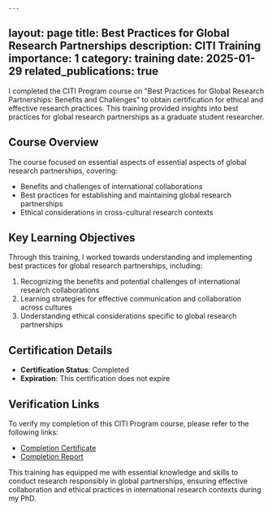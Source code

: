 	---
layout: page
title: Best Practices for Global Research Partnerships
description: CITI Training
importance: 1
category: training
date: 2025-01-29
related_publications: true
---


I completed the CITI Program course on "Best Practices for Global Research Partnerships: Benefits and Challenges" to obtain certification for ethical and effective research practices. This training provided insights into best practices for global research partnerships as a graduate student researcher.

## Course Overview

The course focused on essential aspects of essential aspects of global research partnerships, covering:

<ul>
  <li>Benefits and challenges of international collaborations</li>
  <li>Best practices for establishing and maintaining global research partnerships</li>
  <li>Ethical considerations in cross-cultural research contexts</li>
</ul>

## Key Learning Objectives

Through this training, I worked towards understanding and implementing best practices for global research partnerships, including:

<ol>
  <li>Recognizing the benefits and potential challenges of international research collaborations</li>
  <li>Learning strategies for effective communication and collaboration across cultures</li>
  <li>Understanding ethical considerations specific to global research partnerships</li>
</ol>

## Certification Details

<ul>
  <li><strong>Certification Status</strong>: Completed</li>
  <li><strong>Expiration</strong>: This certification does not expire</li>
</ul>

## Verification Links

To verify my completion of this CITI Program course, please refer to the following links:

<ul>
  <li><a href="https://www.citiprogram.org/verify/?w0e360d9c-ceee-4fab-8719-c3c400e8e0f1-67305245">Completion Certificate</a></li>
  <li><a href="https://www.citiprogram.org/verify/?k9a2cdcdd-7481-4681-8455-6f5936e0db75-67305245">Completion Report</a></li>
</ul>

This training has equipped me with essential knowledge and skills to conduct research responsibly in global partnerships, ensuring effective collaboration and ethical practices in international research contexts during my PhD.
